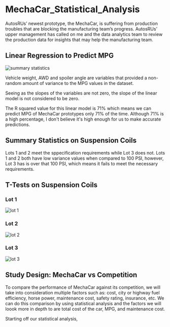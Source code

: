 # MechaCar_Statistical_Analysis

AutosRUs’ newest prototype, the MechaCar, is suffering from production troubles that are blocking the manufacturing team’s progress. AutosRUs’ upper management has called on me and the data analytics team to review the production data for insights that may help the manufacturing team.

## Linear Regression to Predict MPG

![summary statistics](https://user-images.githubusercontent.com/74915619/122652289-09d99800-d10c-11eb-9477-b2e06cf83518.PNG)

Vehicle weight, AWD and spoiler angle are variables that provided a non-random amount of variance to the MPG values in the dataset. 

Seeing as the slopes of the variables are not zero, the slope of the linear model is not considered to be zero.

The R squared value for this linear model is 71% which means we can predict MPG of MechaCar prototypes only 71% of the time. Although 71% is a high percentage, I don't believe it's high enough for us to make accurate predictions. 

## Summary Statistics on Suspension Coils

Lots 1 and 2 meet the sppecification requirements while Lot 3 does not. Lots 1 and 2 both have low variance values when compared to 100 PSI, however, Lot 3 has is over that 100 PSI, which means it fails to meet the necessary requirements. 

## T-Tests on Suspension Coils

### Lot 1

![lot 1](https://user-images.githubusercontent.com/74915619/122652500-435ed300-d10d-11eb-99e3-49b304a05716.PNG)

### Lot 2

![lot 2](https://user-images.githubusercontent.com/74915619/122652503-4659c380-d10d-11eb-86a3-d13dc06b8a4e.PNG)

### Lot 3

![lot 3](https://user-images.githubusercontent.com/74915619/122652504-48238700-d10d-11eb-8fc1-d6eb44178271.PNG)

## Study Design: MechaCar vs Competition

To compare the performance of MechaCar against its competition, we will take into consideration multiple factors such as: cost, city or highway fuel efficiency, horse power, maintenance cost, safety rating, insurance, etc. We can do this comparison by using statistical analysis and the factors we will loook more in depth to are total cost of the car, MPG, and maintenance cost. 

Starting off our statistical analysis, 


